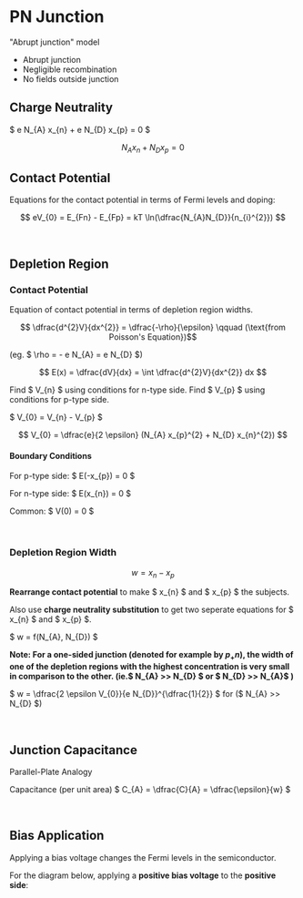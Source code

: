 # PN Junction

"Abrupt junction" model

* Abrupt junction
* Negligible recombination
* No fields outside junction


## Charge Neutrality 

$ e N_{A} x_{n} + e N_{D} x_{p} = 0 $

$$ N_{A} x_{n} + N_{D} x_{p} = 0 $$


## Contact Potential

Equations for the contact potential in terms of Fermi levels and doping:

$$ eV_{0} = E_{Fn} - E_{Fp} = kT \ln(\dfrac{N_{A}N_{D}}{n_{i}^{2}}) $$

</br>

## Depletion Region

### Contact Potential
Equation of contact potential in terms of depletion region widths.

$$ \dfrac{d^{2}V}{dx^{2}} = \dfrac{-\rho}{\epsilon} \qquad (\text{from Poisson's Equation})$$

(eg. $ \rho = - e N_{A} = e N_{D} $)

$$ E(x) = \dfrac{dV}{dx} = \int \dfrac{d^{2}V}{dx^{2}} dx $$

Find $ V_{n} $ using conditions for n-type side.
Find $ V_{p} $ using conditions for p-type side.

$ V_{0} = V_{n} - V_{p} $

$$ V_{0} = \dfrac{e}{2 \epsilon} (N_{A} x_{p}^{2} + N_{D} x_{n}^{2}) $$

#### Boundary Conditions

For p-type side: $ E(-x_{p}) = 0 $

For n-type side: $ E(x_{n}) = 0 $

Common: $ V(0) = 0 $


</br>

### Depletion Region Width

$$ w = x_{n} - x_{p} $$

**Rearrange contact potential** to make $ x_{n} $ and $ x_{p} $ the subjects.

Also use **charge neutrality substitution** to get two seperate equations for $ x_{n} $ and $ x_{p} $.

$ w = f(N_{A}, N_{D}) $

**Note: For a one-sided junction (denoted for example by $p_{+}n$), the width of one of the depletion regions with the highest concentration is very small in comparison to the other. (ie.$ N_{A} >> N_{D} $ or $ N_{D} >> N_{A}$ )**

$ w = \dfrac{2 \epsilon V_{0}}{e N_{D}}^{\dfrac{1}{2}} $ for ($ N_{A} >> N_{D} $)


</br>

## Junction Capacitance

Parallel-Plate Analogy

Capacitance (per unit area) $ C_{A} = \dfrac{C}{A} = \dfrac{\epsilon}{w} $


</br>

## Bias Application

Applying a bias voltage changes the Fermi levels in the semiconductor.



For the diagram below, applying a **positive bias voltage** to the **positive side**:




